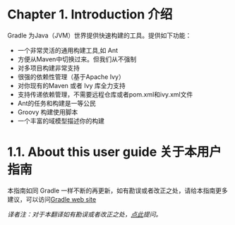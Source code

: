 Chapter 1. Introduction 介绍
===================

Gradle 为Java（JVM）世界提供快速构建的工具。提供如下功能：

* 一个非常灵活的通用构建工具,如 Ant
* 方便从Maven中切换过来。但我们从不强制
* 对多项目构建非常支持
* 很强的依赖性管理（基于Apache Ivy）
* 对你现有的Maven 或者 Ivy 库全力支持
* 支持传递依赖管理，不需要远程仓库或者pom.xml和ivy.xml文件
* Ant的任务和构建是一等公民
* Groovy 构建使用脚本
* 一个丰富的域模型描述你的构建

# 1.1. About this user guide 关于本用户指南
本指南如同 Gradle 一样不断的再更新，如有勘误或者改正之处，请给本指南更多建议，可以访问[Gradle web site](http://www.gradle.org/contribute)

*译者注：对于本翻译如有勘误或者改正之处，[点此](https://github.com/waylau/Gradle-2-User-Guide/issues)提问。*
